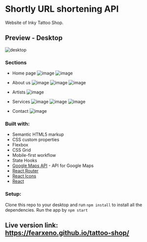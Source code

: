 # Shortly URL shortening API
Website of Inky Tattoo Shop.


## Preview - Desktop

![desktop](https://user-images.githubusercontent.com/100607729/174495325-c1d59972-a07d-48ee-a4ea-2bc90316f856.png)


### Sections
- Home page
![image](https://user-images.githubusercontent.com/100607729/178108969-e1c0d0c2-15cd-41fc-bc53-efe1964abfed.png)
![image](https://user-images.githubusercontent.com/100607729/178108983-e2423eaa-d8e7-4d26-9a18-38c6d6da195d.png)

- About us
![image](https://user-images.githubusercontent.com/100607729/178109004-f23e7403-0a1a-4f14-9e7d-af670f6d64b5.png)
![image](https://user-images.githubusercontent.com/100607729/178109014-3815cb8d-5467-4a7d-b593-e3a7252afc71.png)
![image](https://user-images.githubusercontent.com/100607729/178109022-6e7330b2-d8c3-4810-9256-2dd6853a096d.png)

- Artists
![image](https://user-images.githubusercontent.com/100607729/178109045-386f3bca-db5d-4194-a743-a4a312c7d1e5.png)

- Services
![image](https://user-images.githubusercontent.com/100607729/178109049-c0f8c1ab-104c-4963-a628-1c1d1f4f9147.png)
![image](https://user-images.githubusercontent.com/100607729/178109064-2eb3fba4-bdad-499a-91d5-8d07e4568cb0.png)
![image](https://user-images.githubusercontent.com/100607729/178109075-1947fa90-748d-425f-931f-cd704ace1381.png)

- Contact
![image](https://user-images.githubusercontent.com/100607729/178109080-621e4b44-35ff-4ad3-aa6c-b4488fccc558.png)


### Built with:

- Semantic HTML5 markup
- CSS custom properties
- Flexbox
- CSS Grid
- Mobile-first workflow
- State Hooks
- [Google Maps API](https://www.npmjs.com/package/@react-google-maps/api) - API for Google Maps
- [React Router](https://reactrouter.com/)
- [React Icons](https://react-icons.github.io/react-icons/)
- [React](https://reactjs.org/) 


### Setup:
Clone this repo to your desktop and run `npm install` to install all the dependencies. Run the app by `npm start`

## Live version link: https://fearxeno.github.io/tattoo-shop/

